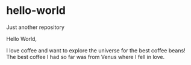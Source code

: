# hello-world
Just another repository

Hello World,

I love coffee and want to explore the universe for the best coffee beans!
The best coffee I had so far was from Venus where I fell in love.
